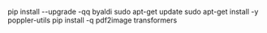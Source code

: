 
pip install --upgrade -qq byaldi
sudo apt-get update
sudo apt-get install -y poppler-utils
pip install -q pdf2image transformers